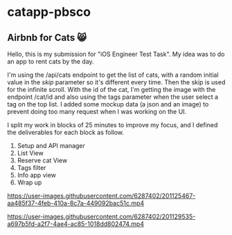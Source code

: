 # catapp-pbsco

## Airbnb for Cats 😸

Hello, this is my submission for "iOS Engineer Test Task". My idea was to do an app to rent cats by the day.

I'm using the /api/cats endpoint to get the list of cats, with a random initial value in the *skip* parameter so it's different every time. Then the skip is used for the infinite scroll. With the id of the cat, I'm getting the image with the endpoint /cat/id and also using the tags parameter when the user select a tag on the top list.
I added some mockup data (a json and an image) to prevent doing too many request when I was working on the UI.

I split my work in blocks of 25 minutes to improve my focus, and I defined the deliverables for each block as follow.

1. Setup and API manager
2. List View
3. Reserve cat View
4. Tags filter
5. Info app view
6. Wrap up

https://user-images.githubusercontent.com/6287402/201125467-aa485f37-4feb-410a-8c7a-449092bac51c.mp4


https://user-images.githubusercontent.com/6287402/201129535-a697b5fd-a2f7-4ae4-ac85-1018dd802474.mp4



